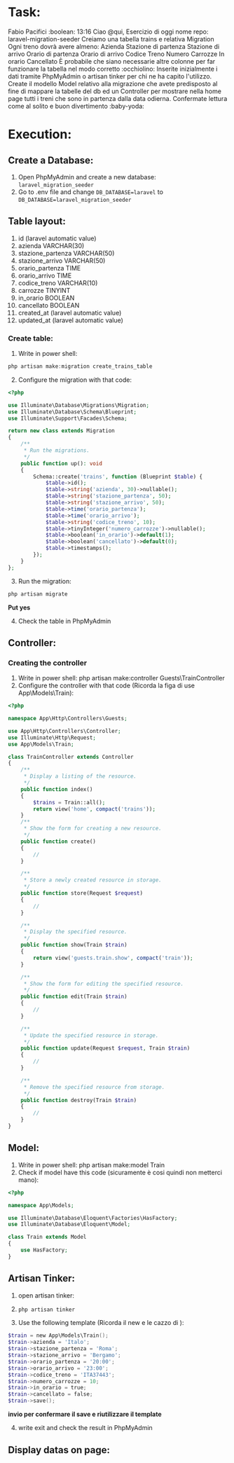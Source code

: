 # Task:

Fabio Pacifici
:boolean:  13:16
Ciao @qui,
Esercizio di oggi nome repo: laravel-migration-seeder
Creiamo una tabella trains e relativa Migration
Ogni treno dovrà avere almeno:
Azienda
Stazione di partenza
Stazione di arrivo
Orario di partenza
Orario di arrivo
Codice Treno
Numero Carrozze
In orario
Cancellato
È probabile che siano necessarie altre colonne per far funzionare la tabella nel modo corretto :occhiolino:
Inserite inizialmente i dati tramite PhpMyAdmin o artisan tinker per chi ne ha capito l'utilizzo.
Create il modello Model relativo alla migrazione che avete predisposto al fine di mappare la tabelle del db ed un Controller per mostrare nella home page tutti i treni che sono in partenza dalla data odierna.
Confermate lettura come al solito e buon divertimento :baby-yoda:

# Execution:

## Create a Database:

1. Open PhpMyAdmin and create a new database: `laravel_migration_seeder`
2. Go to .env file and change `DB_DATABASE=laravel` to `DB_DATABASE=laravel_migration_seeder`

## Table layout:

1. id (laravel automatic value)
2. azienda VARCHAR(30) 
3. stazione_partenza VARCHAR(50)
4. stazione_arrivo VARCHAR(50)
5. orario_partenza TIME
6. orario_arrivo TIME
7. codice_treno VARCHAR(10)
8. carrozze TINYINT
9. in_orario BOOLEAN
10. cancellato BOOLEAN
11. created_at (laravel automatic value)
12. updated_at (laravel automatic value)

### Create table:

1. Write in power shell: 
   
```powershell
php artisan make:migration create_trains_table 
```

2. Configure the migration with that code:

```php
<?php  

use Illuminate\Database\Migrations\Migration;
use Illuminate\Database\Schema\Blueprint;
use Illuminate\Support\Facades\Schema;

return new class extends Migration
{
    /**
     * Run the migrations.
     */
    public function up(): void
    {
        Schema::create('trains', function (Blueprint $table) {
            $table->id();
            $table->string('azienda', 30)->nullable();
            $table->string('stazione_partenza', 50);
            $table->string('stazione_arrivo', 50);
            $table->time('orario_partenza');
            $table->time('orario_arrivo');
            $table->string('codice_treno', 10);
            $table->tinyInteger('numero_carrozze')->nullable();
            $table->boolean('in_orario')->default(1);
            $table->boolean('cancellato')->default(0);
            $table->timestamps();
        });
    }
};
```

3. Run the migration:
```powershell
php artisan migrate
```
**Put yes**

4. Check the table in PhpMyAdmin

## Controller:

### Creating the controller

1. Write in power shell: php artisan make:controller Guests\TrainController
2. Configure the controller with that code (Ricorda la figa di use App\Models\Train):

```php
<?php               

namespace App\Http\Controllers\Guests;

use App\Http\Controllers\Controller;
use Illuminate\Http\Request;
use App\Models\Train;

class TrainController extends Controller
{
    /**
     * Display a listing of the resource.
     */
    public function index()
    {
        $trains = Train::all();
        return view('home', compact('trains'));
    }   
    /**
     * Show the form for creating a new resource.
     */
    public function create()
    {
        //
    }

    /**
     * Store a newly created resource in storage.
     */
    public function store(Request $request)
    {
        //
    }

    /**
     * Display the specified resource.
     */
    public function show(Train $train)
    {
        return view('guests.train.show', compact('train'));
    }

    /**
     * Show the form for editing the specified resource.
     */
    public function edit(Train $train)
    {
        //
    }

    /**
     * Update the specified resource in storage.
     */
    public function update(Request $request, Train $train)
    {
        //
    }

    /**
     * Remove the specified resource from storage.
     */
    public function destroy(Train $train)
    {
        //
    }
}
```

## Model:

1. Write in power shell: php artisan make:model Train
2. Check if model have this code (sicuramente è cosi quindi non metterci mano):

```php
<?php

namespace App\Models;

use Illuminate\Database\Eloquent\Factories\HasFactory;
use Illuminate\Database\Eloquent\Model;

class Train extends Model
{
    use HasFactory;
}
```

## Artisan Tinker:

1. open artisan tinker: 
2. 
   ```powershell
   php artisan tinker
   ```

3. Use the following template (Ricorda il new e le cazzo di \):
   
```powerShell
$train = new App\Models\Train();
$train->azienda = 'Italo';
$train->stazione_partenza = 'Roma';
$train->stazione_arrivo = 'Bergamo';
$train->orario_partenza = '20:00';
$train->orario_arrivo = '23:00';
$train->codice_treno = 'ITA37443';
$train->numero_carrozze = 10;
$train->in_orario = true;
$train->cancellato = false;
$train->save();
```

**invio per confermare il save e riutilizzare il template**

4. write exit and check the result in PhpMyAdmin

## Display datas on page:



